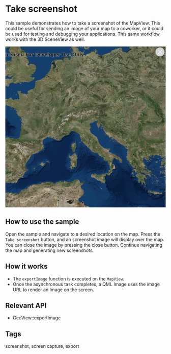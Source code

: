 # Take screenshot

This sample demonstrates how to take a screenshot of the MapView. This could be useful for sending an image of your map to a coworker, or it could be used for testing and debugging your applications. This same workflow works with the 3D SceneView as well.

![](screenshot.png)

## How to use the sample
Open the sample and navigate to a desired location on the map. Press the `Take screenshot` button, and an screenshot image will display over the map. You can close the image by pressing the close button. Continue navigating the map and generating new screenshots.

## How it works
- The `exportImage` function is executed on the `MapView`.
- Once the asynchronous task completes, a QML Image uses the image URL to render an Image on the screen.

## Relevant API
 - GeoView::exportImage

## Tags
screenshot, screen capture, export

